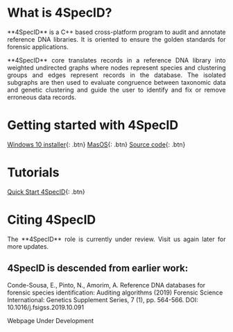 
# What is 4SpecID?

<p align="justify">**4SpecID** is a C++ based cross-platform program to audit and annotate reference DNA libraries. 
It is oriented to ensure the golden standards for forensic applications.</p>
<p align="justify">**4SpecID** core translates records in a reference DNA library into weighted undirected graphs where nodes represent species and clustering groups and edges represent records in the database. The isolated subgraphs are then used to evaluate congruence between taxonomic data and genetic clustering and guide the user to identify and fix or remove erroneous data records.
</p>

# Getting started with 4SpecID
[Windows 10 installer](https://www.dropbox.com/transfer/AAAAAIKFs4JK0vsVV2bAtF4wD6Nn0NbyegsbAbFNXj5lQDTt-Pp5jTQ){: .btn}
[MasOS](https://https://github.com/4SpecID/4SpecID/release1){: .btn}
[Source code](https://https://github.com/4SpecID/4SpecID/src){: .btn}

# Tutorials
[Quick Start 4SpecID](https://https://github.com/4SpecID/4SpecID/Tutorial/README.md){: .btn}

# Citing 4SpecID
<p align="justify">The **4SpecID** role is currently under review. Visit us again later for more updates.</p>

<!--- 
# Developing team
to be added
--->

## 4SpecID is descended from earlier work:
Conde-Sousa, E., Pinto, N., Amorim, A. Reference DNA databases for forensic species identification: Auditing algorithms (2019) Forensic Science International: Genetics Supplement Series, 7 (1), pp. 564-566. DOI: 10.1016/j.fsigss.2019.10.091



<p align="justify"></p>
<p align="justify"></p>
<p align="justify"></p>
<p align="justify">Webpage Under Development</p>

